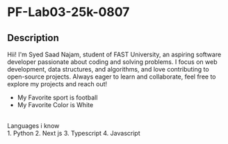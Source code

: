 # PF-Lab03-25k-0807
## Description
Hii! I'm Syed Saad Najam, student of FAST University, an aspiring software developer passionate about coding and solving problems. I focus on web development, data structures, and algorithms, and love contributing to open-source projects. Always eager to learn and collaborate, feel free to explore my projects and reach out!
<br/>
- My Favorite sport is football
- My Favorite Color is White
<br/>
Languages i know
<br/>
1. Python
2. Next js
3. Typescript
4. Javascript

